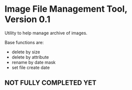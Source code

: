 # Image File Management Tool, Version 0.1

 Utility to help manage archive of images.

 Base functions are:

- delete by size
- delete by attribute
- rename by date mask
- set file create date

## NOT FULLY COMPLETED YET 